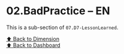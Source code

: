 # 02.BadPractice – EN

This is a sub-section of `07.D7-LessonLearned`.

[⬆ Back to Dimension](../)  
[⬆ Back to Dashboard](../../)
